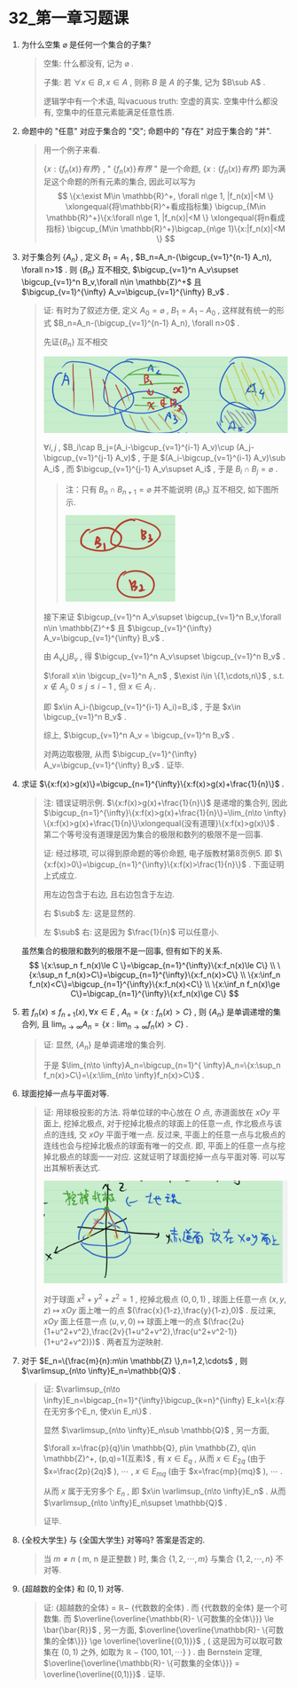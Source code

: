 # 32_第一章习题课

1. 为什么空集 $\varnothing$ 是任何一个集合的子集?

   > 空集: 什么都没有, 记为 $\varnothing$ .
   >
   > 子集: 若 $\forall x\in B, x\in A$ , 则称 $B$ 是 $A$ 的子集, 记为 $B\sub A$ .
   >
   > 逻辑学中有一个术语, 叫vacuous truth: 空虚的真实. 空集中什么都没有, 空集中的任意元素能满足任意性质.

2. 命题中的 "任意" 对应于集合的 "交"; 命题中的 "存在" 对应于集合的 "并".

   > 用一个例子来看.
   >
   > $\{x:\{f_n(x)\}有界\}$ , " $\{f_n(x)\}有界$ " 是一个命题, $\{x:\{f_n(x)\}有界\}$ 即为满足这个命题的所有元素的集合, 因此可以写为
   > $$
   > \{x:\exist M\in \mathbb{R}^+, \forall n\ge 1, |f_n(x)|<M \}
   > \xlongequal{将\mathbb{R}^+看成指标集} \bigcup_{M\in \mathbb{R}^+}\{x:\forall n\ge 1, |f_n(x)|<M \} \xlongequal{将n看成指标} \bigcup_{M\in \mathbb{R}^+}\bigcap_{n\ge 1}\{x:|f_n(x)|<M \}
   > $$

3. 对于集合列 $\{A_n\}$ , 定义 $B_1=A_1$ , $B_n=A_n-(\bigcup_{v=1}^{n-1} A_n), \forall n>1$ . 则 $\{B_n\}$ 互不相交,  $\bigcup_{v=1}^n A_v\supset \bigcup_{v=1}^n B_v,\forall n\in \mathbb{Z}^+$ 且 $\bigcup_{v=1}^{\infty} A_v=\bigcup_{v=1}^{\infty} B_v$ .

   > 证: 有时为了叙述方便, 定义 $A_0=\varnothing$ , $B_1=A_1-A_0$ , 这样就有统一的形式 $B_n=A_n-(\bigcup_{v=1}^{n-1} A_n), \forall n>0$ .
   >
   > 先证$\{B_n\}$ 互不相交
   >
   > ![image-20211223215354519](32_第一章习题课.assets/image-20211223215354519.png)
   >
   > $\forall i,j$ , $B_i\cap B_j=(A_i-\bigcup_{v=1}^{i-1} A_v)\cup (A_j-\bigcup_{v=1}^{j-1} A_v)$ , 于是 $(A_i-\bigcup_{v=1}^{i-1} A_v)\sub A_i$ , 而  $\bigcup_{v=1}^{j-1} A_v\supset A_i$ , 于是 $B_i\cap B_j=\varnothing$ .
   >
   > > 注：只有 $B_n\cap B_{n+1}=\varnothing$ 并不能说明 $\{B_n\}$ 互不相交, 如下图所示. 
   > >
   > > ![image-20211223220200791](32_第一章习题课.assets/image-20211223220200791.png)
   >
   > 接下来证 $\bigcup_{v=1}^n A_v\supset \bigcup_{v=1}^n B_v,\forall n\in \mathbb{Z}^+$ 且 $\bigcup_{v=1}^{\infty} A_v=\bigcup_{v=1}^{\infty} B_v$ .
   >
   > 由 $A_v\bigcup B_v$ ,  得 $\bigcup_{v=1}^n A_v\supset \bigcup_{v=1}^n B_v$ . 
   >
   > $\forall x\in \bigcup_{v=1}^n A_n$ , $\exist i\in \{1,\cdots,n\}$ , s.t. $x\notin A_{j},0\le j\le i-1$ , 但 $x\in A_i$ .
   >
   > 即 $x\in A_i-(\bigcup_{v=1}^{i-1} A_i)=B_i$ , 于是 $x\in \bigcup_{v=1}^n B_v$ . 
   >
   > 综上, $\bigcup_{v=1}^n A_v = \bigcup_{v=1}^n B_v$ .
   >
   > 对两边取极限, 从而 $\bigcup_{v=1}^{\infty} A_v=\bigcup_{v=1}^{\infty} B_v$ . 证毕.

4. 求证 $\{x:f(x)>g(x)\}=\bigcup_{n=1}^{\infty}\{x:f(x)>g(x)+\frac{1}{n}\}$ .

   > 注: 错误证明示例. $\{x:f(x)>g(x)+\frac{1}{n}\}$ 是递增的集合列, 因此 $\bigcup_{n=1}^{\infty}\{x:f(x)>g(x)+\frac{1}{n}\}=\lim_{n\to \infty} \{x:f(x)>g(x)+\frac{1}{n}\}\xlongequal{没有道理}\{x:f(x)>g(x)\}$ . 第二个等号没有道理是因为集合的极限和数列的极限不是一回事.
   >
   > 证: 经过移项, 可以得到原命题的等价命题, 电子版教材第8页例5. 即 $\{x:f(x)>0\}=\bigcup_{n=1}^{\infty}\{x:f(x)>\frac{1}{n}\}$ . 下面证明上式成立.
   >
   > 用左边包含于右边, 且右边包含于左边.
   >
   > 右 $\sub$ 左: 这是显然的.
   >
   > 左 $\sub$ 右: 这是因为 $\frac{1}{n}$ 可以任意小. 

   虽然集合的极限和数列的极限不是一回事, 但有如下的关系.
   $$
   \{x:\sup_n f_n(x)\le C \}=\bigcap_{n=1}^{\infty}\{x:f_n(x)\le C\} \\
   \{x:\sup_n f_n(x)>C\}=\bigcup_{n=1}^{\infty}\{x:f_n(x)>C\} \\
   \{x:\inf_n f_n(x)<C\}=\bigcup_{n=1}^{\infty}\{x:f_n(x)<C\} \\
   \{x:\inf_n f_n(x)\ge C\}=\bigcap_{n=1}^{\infty}\{x:f_n(x)\ge C\}
   $$

5. 若 $f_n(x)\le f_{n+1}(x),\forall x\in E$ , $A_n=\{x:f_n(x)>C\}$ , 则 $\{A_n\}$ 是单调递增的集合列, 且 $\lim_{n\to \infty}A_n=\{x:\lim_{n\to \infty}f_n(x)>C\}$ .

   > 证: 显然, $\{A_n\}$ 是单调递增的集合列.
   >
   > 于是 $\lim_{n\to \infty}A_n=\bigcup_{n=1}^{ \infty}A_n=\{x:\sup_n f_n(x)>C\}=\{x:\lim_{n\to \infty}f_n(x)>C\}$ .

6. 球面挖掉一点与平面对等.

   > 证: 用球极投影的方法. 将单位球的中心放在 $O$ 点, 赤道面放在 $xOy$ 平面上, 挖掉北极点, 对于挖掉北极点的球面上的任意一点, 作北极点与该点的连线, 交 $xOy$ 平面于唯一点. 反过来, 平面上的任意一点与北极点的连线也会与挖掉北极点的球面有唯一的交点. 即, 平面上的任意一点与挖掉北极点的球面一一对应. 这就证明了球面挖掉一点与平面对等. 可以写出其解析表达式.
   >
   > ![image-20211223224249781](32_第一章习题课.assets/image-20211223224249781.png)
   >
   > 对于球面 $x^2+y^2+z^2=1$ , 挖掉北极点 $(0,0,1)$ , 球面上任意一点 $(x,y,z)$ $\mapsto$ $xOy$ 面上唯一的点 $(\frac{x}{1-z},\frac{y}{1-z},0)$ . 反过来,  $xOy$ 面上任意一点 $(u,v,0)$ $\mapsto$ 球面上唯一的点 $(\frac{2u}{1+u^2+v^2},\frac{2v}{1+u^2+v^2},\frac{u^2+v^2-1)}{1+u^2+v^2)})$ . 两者互为逆映射.

7. 对于 $E_n=\{\frac{m}{n}:m\in \mathbb{Z} \},n=1,2,\cdots$ , 则 $\varlimsup_{n\to \infty}E_n=\mathbb{Q}$ .

   > 证: $\varlimsup_{n\to \infty}E_n=\bigcap_{n=1}^{\infty}\bigcup_{k=n}^{\infty} E_k=\{x:存在无穷多个E_n, 使x\in E_n\}$ .
   >
   > 显然 $\varlimsup_{n\to \infty}E_n\sub \mathbb{Q}$ , 另一方面, 
   >
   > $\forall x=\frac{p}{q}\in \mathbb{Q}, p\in \mathbb{Z}, q\in \mathbb{Z}^+, (p,q)=1(互素)$ , 有 $x\in E_q$ , 从而 $x\in E_{2q}$ (由于 $x=\frac{2p}{2q}$ ), $\cdots$ , $x\in E_{mq}$ (由于 $x=\frac{mp}{mq}$ ), $\cdots$ .
   >
   > 从而 $x$ 属于无穷多个 $E_n$ , 即 $x\in \varlimsup_{n\to \infty}E_n$ . 从而 $\varlimsup_{n\to \infty}E_n\supset \mathbb{Q}$ .
   >
   > 证毕.

8. {全校大学生} 与 {全国大学生} 对等吗? 答案是否定的.

   > 当 $m\ne n$ ( m, n 是正整数 ) 时, 集合 $\{1,2,\cdots,m\}$ 与集合 $\{1,2,\cdots,n\}$ 不对等.

9. {超越数的全体} 和 $(0,1)$ 对等.

   > 证: {超越数的全体} = $\mathbb{R}-$ {代数数的全体} . 而 {代数数的全体} 是一个可数集. 而  $\overline{\overline{\mathbb{R}- \{可数集的全体\}}} \le \bar{\bar{R}}$ , 另一方面, $\overline{\overline{\mathbb{R}- \{可数集的全体\}}} \ge \overline{\overline{(0,1)}}$ , ( 这是因为可以取可数集在 $(0,1)$ 之外, 如取为 $\mathbb{R}-\{100,101,\cdots\}$ ) . 由 Bernstein 定理, $\overline{\overline{\mathbb{R}- \{可数集的全体\}}} = \overline{\overline{(0,1)}}$ . 证毕.




